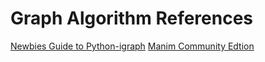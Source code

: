 # Graph Algorithm References

[Newbies Guide to Python-igraph](https://towardsdatascience.com/newbies-guide-to-python-igraph-4e51689c35b4)
[Manim Community Edtion](https://docs.manim.community/en/stable/index.html)